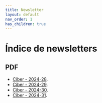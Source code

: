 ```yaml
---
title: Newsletter
layout: default
nav_order: 1
has_children: true
---
```


# Índice de newsletters

## PDF

- [Ciber - 2024-28](/refs/ciber/pdfs/newsletter-2024-28.pdf).
- [Ciber - 2024-29](/refs/ciber/pdfs/newsletter-2024-29.pdf).
- [Ciber - 2024-30](/refs/ciber/pdfs/newsletter-2024-30.pdf).
- [Ciber - 2024-31](/refs/ciber/pdfs/newsletter-2024-31.pdf).

